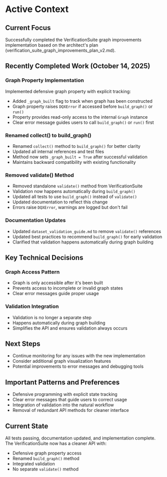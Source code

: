 # Active Context

## Current Focus
Successfully completed the VerificationSuite graph improvements implementation based on the architect's plan (verification_suite_graph_improvements_plan_v2.md).

## Recently Completed Work (October 14, 2025)

### Graph Property Implementation
Implemented defensive graph property with explicit tracking:
- Added `_graph_built` flag to track when graph has been constructed
- Graph property raises `DQXError` if accessed before `build_graph()` or `run()`
- Property provides read-only access to the internal `Graph` instance
- Clear error message guides users to call `build_graph()` or `run()` first

### Renamed collect() to build_graph()
- Renamed `collect()` method to `build_graph()` for better clarity
- Updated all internal references and test files
- Method now sets `_graph_built = True` after successful validation
- Maintains backward compatibility with existing functionality

### Removed validate() Method
- Removed standalone `validate()` method from VerificationSuite
- Validation now happens automatically during `build_graph()`
- Updated all tests to use `build_graph()` instead of `validate()`
- Updated documentation to reflect this change
- Errors raise `DQXError`, warnings are logged but don't fail

### Documentation Updates
- Updated `dataset_validation_guide.md` to remove `validate()` references
- Updated best practices to recommend `build_graph()` for early validation
- Clarified that validation happens automatically during graph building

## Key Technical Decisions

### Graph Access Pattern
- Graph is only accessible after it's been built
- Prevents access to incomplete or invalid graph states
- Clear error messages guide proper usage

### Validation Integration
- Validation is no longer a separate step
- Happens automatically during graph building
- Simplifies the API and ensures validation always occurs

## Next Steps
- Continue monitoring for any issues with the new implementation
- Consider additional graph visualization features
- Potential improvements to error messages and debugging tools

## Important Patterns and Preferences
- Defensive programming with explicit state tracking
- Clear error messages that guide users to correct usage
- Integration of validation into the natural workflow
- Removal of redundant API methods for cleaner interface

## Current State
All tests passing, documentation updated, and implementation complete. The VerificationSuite now has a cleaner API with:
- Defensive graph property access
- Renamed `build_graph()` method
- Integrated validation
- No separate `validate()` method
